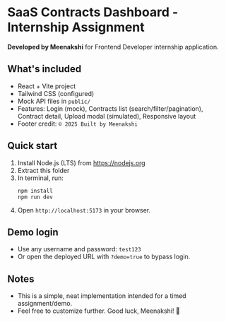 # SaaS Contracts Dashboard - Internship Assignment

**Developed by Meenakshi** for Frontend Developer internship application.

## What's included
- React + Vite project
- Tailwind CSS (configured)
- Mock API files in `public/`
- Features: Login (mock), Contracts list (search/filter/pagination), Contract detail, Upload modal (simulated), Responsive layout
- Footer credit: `© 2025 Built by Meenakshi`

## Quick start
1. Install Node.js (LTS) from https://nodejs.org
2. Extract this folder
3. In terminal, run:
   ```
   npm install
   npm run dev
   ```
4. Open `http://localhost:5173` in your browser.

## Demo login
- Use any username and password: `test123`
- Or open the deployed URL with `?demo=true` to bypass login.

## Notes
- This is a simple, neat implementation intended for a timed assignment/demo.
- Feel free to customize further. Good luck, Meenakshi! 🌸
